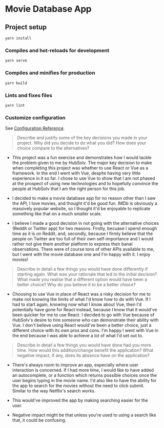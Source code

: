 # Movie Database App

## Project setup
```
yarn install
```

### Compiles and hot-reloads for development
```
yarn serve
```

### Compiles and minifies for production
```
yarn build
```

### Lints and fixes files
```
yarn lint
```

### Customize configuration
See [Configuration Reference](https://cli.vuejs.org/config/).

> Describe and justify some of the key decisions you made in your project. Why did you decide to do what you did? How does your choice compare to the alternatives?

- This project was a fun exercise and demonstrates how I would tackle the problem given to me by HubSolv. The major key decision to make when completing this project was whether to use React or Vue as a framework. In the end I went with Vue, despite having very little experience in it so far. I chose to use Vue to show that I am not phased at the prospect of using new technologies and to hopefully convince the people at HubSolv that I am the right person for this job.

- I decided to make a movie database app for no reason other than I saw the API, I love movies, and thought it'd be good fun. IMDb is obviously a massively popular website, so I thought it'd be enjoyable to replicate something like that on a much smaller scale.

- I believe I made a good decision in not going with the alternative choices (Reddit or Twitter app) for two reasons. Firstly, becuase I spend enough time as it is on Reddit, and, secondly, because I firmly believe that the people on Twitter are too full of their own self-importance and I would rather not give them another platform to express their banal observations. There were of course tons of other APIs available to me, but I went with the movie database one and I'm happy with it. I enjoy movies!

> Describe in detail a few things you would have done differently if starting again. What was your rationale that led to the initial decision? What made you realise that a different option would have been a better choice? Why do you believe it to be a better choice?

- Choosing to use Vue in place of React was a risky decision for me to make not knowing the limits of what I'd know how to do with Vue. If I had to start again, knowing now what I know about Vue, then I'd potentially have gone for React instead, because I know that it would've been quicker for me to use React. I decided to go with Vue because of HubSolv's desire to hire someone who can demonstrate their ability with Vue. I don't believe using React would've been a better choice, just a different choice with its own pros and cons. I'm happy I went with Vue in the end because I was able to achieve a lot of what I'd set out to.

> Describe in detail a few things you would have done had you more time. How would this addition/change benefit the application? What negative impact, if any, does its absence have on the application?

- There's always room to improve an app, especially where user interaction is concerned. If I had more time, I would like to have added an autocomplete, or a function which returns possible choices once the user begins typing in the movie name. I'd also like to have the ability for the app to search for the movies without the need to click submit. Similar to the way Netflix's search works.

- This would've improved the app by making searching easier for the user.

- Negative impact might be that unless you're used to using a search like that, it could be confusing. 
